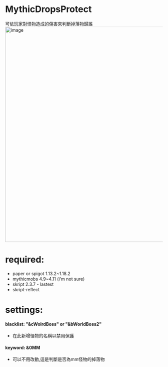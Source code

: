 # MythicDropsProtect
可依玩家對怪物造成的傷害來判斷掉落物歸誰  
<img width="686" alt="image" src="https://user-images.githubusercontent.com/54828956/162133987-feca920a-1bdd-4101-9a87-7bb1da93dcfc.png"> 

# required:
* paper or spigot 1.13.2~1.18.2 
* mythicmobs 4.9~4.11 (i'm not sure) 
* skript 2.3.7 - lastest 
* skript-reflect 

# settings:
#### blacklist: "&cWolrdBoss" or "&bWorldBoss2"
* 在此新增怪物的名稱以禁用保護
#### keyword: &0MM
* 可以不用改動,這是判斷是否為mm怪物的掉落物
